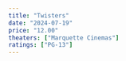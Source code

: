 ```yaml
---
title: "Twisters"
date: "2024-07-19"
price: "12.00"
theaters: ["Marquette Cinemas"]
ratings: ["PG-13"]
---
```

